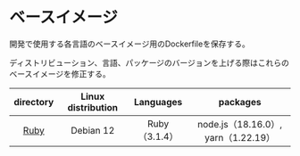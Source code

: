 # ベースイメージ

開発で使用する各言語のベースイメージ用のDockerfileを保存する。

ディストリビューション、言語、パッケージのバージョンを上げる際はこれらのベースイメージを修正する。

| directory | Linux distribution | Languages | packages |
|:---------:|:------------------:|:---------:|:--------:|
| [Ruby][Ruby] | Debian 12 | Ruby（3.1.4） | node.js（18.16.0）, yarn（1.22.19） |

[Ruby]:https://github.com/tom0418/Setup/tree/main/docker/base/Ruby
